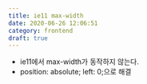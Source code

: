 ```yaml
---
title: ie11 max-width
date: 2020-06-26 12:06:51
category: frontend
draft: true
---
```


- ie11에서 max-width가 동작하지 않는다.
- position: absolute; left: 0;으로 해결
